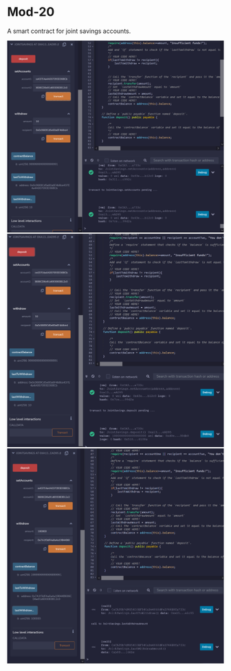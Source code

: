 # Mod-20

A smart contract for joint savings accounts. 

![alt text](./Starter_Code/setAccounts.PNG)
![alt text](./Starter_Code/deposit.PNG)
![alt text](./Starter_Code/lastToWithdraw.PNG)
